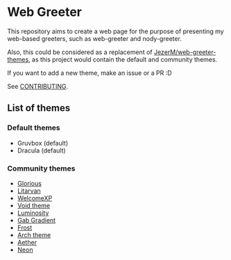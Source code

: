# Web Greeter

This repository aims to create a web page for the purpose of presenting my web-based
greeters, such as web-greeter and nody-greeter.

Also, this could be considered as a replacement of [JezerM/web-greeter-themes][web-greeter-themes],
as this project would contain the default and community themes.

If you want to add a new theme, make an issue or a PR :D

See [CONTRIBUTING](./CONTRIBUTING.md).

## List of themes

### Default themes

- Gruvbox (default)
- Dracula (default)

### Community themes

- [Glorious](https://github.com/manilarome/lightdm-webkit2-theme-glorious)
- [Litarvan](https://github.com/Litarvan/lightdm-webkit-theme-litarvan)
- [WelcomeXP](https://github.com/mshernandez5/WelcomeXP)
- [Void theme](https://github.com/JezerM/lightdm-void-theme)
- [Luminosity](https://github.com/rda0/web-greeter-theme-luminosity)
- [Gab Gradient](https://github.com/GabrielTenma/lightdm-gab-gradient)
- [Frost](https://gitlab.com/ihciM/lightdm-frost)
- [Arch theme](https://github.com/guillaumeboehm/lightdm-web-greeter-theme-arch)
- [Aether](https://github.com/JezerM/Aether)
- [Neon](https://github.com/hertg/lightdm-neon)

[web-greeter-themes]: https://github.com/JezerM/web-greeter-themes "Web Greeter Themes"
